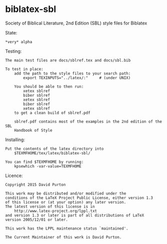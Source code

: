 # biblatex-sbl
Society of Biblical Literature, 2nd Edition (SBL) style files for Biblatex

State:

    *very* alpha

Testing:

    The main test files are docs/sblref.tex and docs/sbl.bib

    To test in place:
        add the path to the style files to your search path:
            export TEXINPUTS="../latex/:"     # (under UNIX)

        You should be able to then run:
            xetex sblref
            biber sblref
            xetex sblref
            biber sblref
            xetex sblref
        to get a clean build of sblref.pdf

        sblref.pdf contains most of the examples in the 2nd edition of the SBL
        Handbook of Style

Installing:

    Put the contents of the latex directory into
        $TEXMFHOME/tex/latex/biblatex-sbl/

    You can find $TEXMFHOME by running:
        kpsewhich -var-value=TEXMFHOME

Licence:

    Copyright 2015 David Purton

    This work may be distributed and/or modified under the
    conditions of the LaTeX Project Public License, either version 1.3
    of this license or (at your option) any later version.
    The latest version of this license is in
        http://www.latex-project.org/lppl.txt
    and version 1.3 or later is part of all distributions of LaTeX
    version 2005/12/01 or later.

    This work has the LPPL maintenance status `maintained'.

    The Current Maintainer of this work is David Purton.

